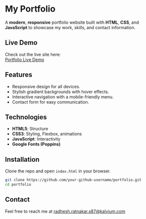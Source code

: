 # My Portfolio

A **modern**, **responsive** portfolio website built with **HTML**, **CSS**, and **JavaScript** to showcase my work, skills, and contact information.

## Live Demo

Check out the live site here:  
[Portfolio Live Demo](https://your-github-username.github.io/portfolio)

## Features

- Responsive design for all devices.
- Stylish gradient backgrounds with hover effects.
- Interactive navigation with a mobile-friendly menu.
- Contact form for easy communication.

## Technologies

- **HTML5**: Structure
- **CSS3**: Styling, Flexbox, animations
- **JavaScript**: Interactivity
- **Google Fonts (Poppins)**

## Installation

Clone the repo and open `index.html` in your browser.

```bash
git clone https://github.com/your-github-username/portfolio.git
cd portfolio
```
## Contact
Feel free to reach me at radhesh.ratnakar.s87@kalvium.com